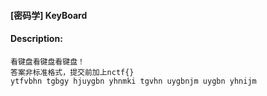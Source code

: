 #### [密码学] KeyBoard  

#### Description:   

```
看键盘看键盘看键盘！
答案非标准格式，提交前加上nctf{}
ytfvbhn tgbgy hjuygbn yhnmki tgvhn uygbnjm uygbn yhnijm
```

